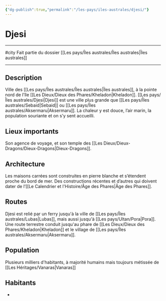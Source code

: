 ```yaml
---
{"dg-publish":true,"permalink":"/les-pays/iles-australes/djesi/"}
---
```


# Djesi
---
#city 
Fait partie du dossier [[Les pays/Îles australes/Îles australes\|Îles australes]]

-------
## Description
Ville des [[Les pays/Îles australes/Îles australes\|Îles australes]], à la pointe nord de l'île [[Les Dieux/Dieux des Phares/Kheladon\|Kheladon]].
[[Les pays/Îles australes/Djesi\|Djesi]] est une ville plus grande que [[Les pays/Îles australes/Sebaid\|Sebaid]] ou [[Les pays/Îles australes/Aksermaru\|Aksermaru]].  La chaleur y est douce, l’air marin, la population souriante et on s’y sent accueilli.
## Lieux importants
Son agence de voyage, et son temple des [[Les Dieux/Dieux-Dragons/Dieux-Dragons\|Dieux-Dragons]].
## Architecture
Les maisons carrées sont construites en pierre blanche et s’étendent proche du bord de mer. Des constructions récentes et d’autres qui doivent dater de l’[[Le Calendrier et l'Histoire/Âge des Phares\|Âge des Phares]].
## Routes
Djesi est relié par un ferry jusqu'à la ville de [[Les pays/Îles australes/Lubas\|Lubas]], mais aussi jusqu'à [[Les pays/Ultan/Pora\|Pora]].
Une route terrestre conduit jusqu'au phare de [[Les Dieux/Dieux des Phares/Kheladon\|Kheladon]] et le village de [[Les pays/Îles australes/Aksermaru\|Aksermaru]].
## Population
Plusieurs milliers d'habitants, à majorité humains mais toujours métissée de [[Les Héritages/Vanaras\|Vanaras]]
## Habitants
- 